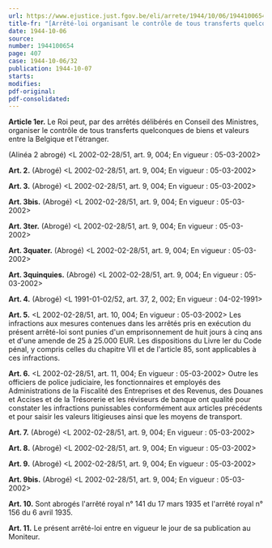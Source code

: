 ```yaml
---
url: https://www.ejustice.just.fgov.be/eli/arrete/1944/10/06/1944100654/justel
title-fr: "[Arrêté-loi organisant le contrôle de tous transferts quelconques de biens et valeurs entre la Belgique et l'étranger.] (L 2002-02-28/51, art. 8, 004; En vigueur : 05-03-2002) - (NOTE : Consultation des versions antérieures à partir du 01-01-1987 et mise à jour au 03-05-2002.)"
date: 1944-10-06
source:
number: 1944100654
page: 407
case: 1944-10-06/32
publication: 1944-10-07
starts:
modifies:
pdf-original:
pdf-consolidated:
---
```


**Article 1er.** Le Roi peut, par des arrêtés délibérés en Conseil des Ministres, organiser le contrôle de tous transferts quelconques de biens et valeurs entre la Belgique et l'étranger.

(Alinéa 2 abrogé) <L 2002-02-28/51, art. 9, 004;  En vigueur :  05-03-2002>

**Art. 2.** (Abrogé) <L 2002-02-28/51, art. 9, 004;  En vigueur :  05-03-2002>

**Art. 3.** (Abrogé) <L 2002-02-28/51, art. 9, 004;  En vigueur :  05-03-2002>

**Art. 3bis.** (Abrogé) <L 2002-02-28/51, art. 9, 004;  En vigueur :  05-03-2002>

**Art. 3ter.** (Abrogé) <L 2002-02-28/51, art. 9, 004;  En vigueur :  05-03-2002>

**Art. 3quater.** (Abrogé) <L 2002-02-28/51, art. 9, 004;  En vigueur :  05-03-2002>

**Art. 3quinquies.** (Abrogé) <L 2002-02-28/51, art. 9, 004;  En vigueur :  05-03-2002>

**Art. 4.** (Abrogé) <L 1991-01-02/52, art. 37, 2, 002;  En vigueur :  04-02-1991>

**Art. 5.** <L 2002-02-28/51, art. 10, 004;  En vigueur :  05-03-2002> Les infractions aux mesures contenues dans les arrêtés pris en exécution du présent arrêté-loi sont punies d'un emprisonnement de huit jours à cinq ans et d'une amende de 25 à 25.000 EUR. Les dispositions du Livre Ier du Code pénal, y compris celles du chapitre VII et de l'article 85, sont applicables à ces infractions.

**Art. 6.** <L 2002-02-28/51, art. 11, 004;  En vigueur :  05-03-2002> Outre les officiers de police judiciaire, les fonctionnaires et employés des Administrations de la Fiscalité des Entreprises et des Revenus, des Douanes et Accises et de la Trésorerie et les réviseurs de banque ont qualité pour constater les infractions punissables conformément aux articles précédents et pour saisir les valeurs litigieuses ainsi que les moyens de transport.

**Art. 7.** (Abrogé) <L 2002-02-28/51, art. 9, 004;  En vigueur :  05-03-2002>

**Art. 8.** (Abrogé) <L 2002-02-28/51, art. 9, 004;  En vigueur :  05-03-2002>

**Art. 9.** (Abrogé) <L 2002-02-28/51, art. 9, 004;  En vigueur :  05-03-2002>

**Art. 9bis.** (Abrogé) <L 2002-02-28/51, art. 9, 004;  En vigueur :  05-03-2002>

**Art. 10.** Sont abrogés l'arrêté royal n° 141 du 17 mars 1935 et l'arrêté royal n° 156 du 6 avril 1935.

**Art. 11.** Le présent arrêté-loi entre en vigueur le jour de sa publication au Moniteur.

